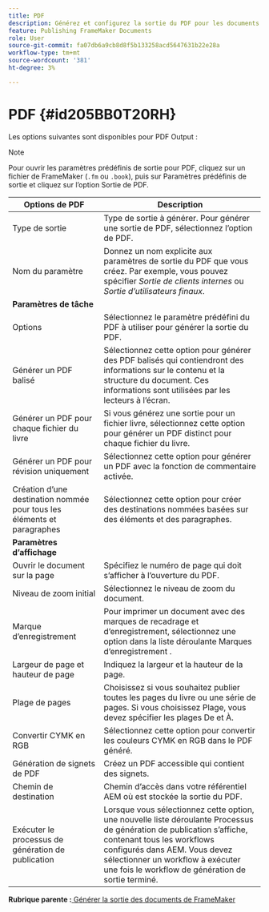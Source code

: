 ```yaml
---
title: PDF
description: Générez et configurez la sortie du PDF pour les documents de FrameMaker dans AEM Guides.
feature: Publishing FrameMaker Documents
role: User
source-git-commit: fa07db6a9cb8d8f5b133258acd5647631b22e28a
workflow-type: tm+mt
source-wordcount: '381'
ht-degree: 3%

---
```


# PDF {#id205BB0T20RH}

Les options suivantes sont disponibles pour PDF Output :

>[!NOTE]
>
> Pour ouvrir les paramètres prédéfinis de sortie pour PDF, cliquez sur un fichier de FrameMaker \(`.fm` ou `.book`\), puis sur Paramètres prédéfinis de sortie et cliquez sur l’option Sortie de PDF.

| Options de PDF | Description |
|-----------|-----------|
| Type de sortie | Type de sortie à générer. Pour générer une sortie de PDF, sélectionnez l’option de PDF. |
| Nom du paramètre | Donnez un nom explicite aux paramètres de sortie du PDF que vous créez. Par exemple, vous pouvez spécifier *Sortie de clients internes* ou *Sortie d’utilisateurs finaux*. |
| **Paramètres de tâche** |
| Options | Sélectionnez le paramètre prédéfini du PDF à utiliser pour générer la sortie du PDF. |
| Générer un PDF balisé | Sélectionnez cette option pour générer des PDF balisés qui contiendront des informations sur le contenu et la structure du document. Ces informations sont utilisées par les lecteurs à l’écran. |
| Générer un PDF pour chaque fichier du livre | Si vous générez une sortie pour un fichier livre, sélectionnez cette option pour générer un PDF distinct pour chaque fichier du livre. |
| Générer un PDF pour révision uniquement | Sélectionnez cette option pour générer un PDF avec la fonction de commentaire activée. |
| Création d’une destination nommée pour tous les éléments et paragraphes | Sélectionnez cette option pour créer des destinations nommées basées sur des éléments et des paragraphes. |
| **Paramètres d’affichage** |
| Ouvrir le document sur la page | Spécifiez le numéro de page qui doit s’afficher à l’ouverture du PDF. |
| Niveau de zoom initial | Sélectionnez le niveau de zoom du document. |
| Marque d’enregistrement | Pour imprimer un document avec des marques de recadrage et d’enregistrement, sélectionnez une option dans la liste déroulante Marques d’enregistrement . |
| Largeur de page et hauteur de page | Indiquez la largeur et la hauteur de la page. |
| Plage de pages | Choisissez si vous souhaitez publier toutes les pages du livre ou une série de pages. Si vous choisissez Plage, vous devez spécifier les plages De et À. |
| Convertir CYMK en RGB | Sélectionnez cette option pour convertir les couleurs CYMK en RGB dans le PDF généré. |
| Génération de signets de PDF | Créez un PDF accessible qui contient des signets. |
| Chemin de destination | Chemin d’accès dans votre référentiel AEM où est stockée la sortie du PDF. |
| Exécuter le processus de génération de publication | Lorsque vous sélectionnez cette option, une nouvelle liste déroulante Processus de génération de publication s’affiche, contenant tous les workflows configurés dans AEM. Vous devez sélectionner un workflow à exécuter une fois le workflow de génération de sortie terminé. |

**Rubrique parente :**[ Générer la sortie des documents de FrameMaker](fm-output-generatation.md)
